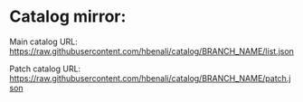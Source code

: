 # Catalog mirror:

Main catalog URL: https://raw.githubusercontent.com/hbenali/catalog/BRANCH_NAME/list.json

Patch catalog URL: https://raw.githubusercontent.com/hbenali/catalog/BRANCH_NAME/patch.json
